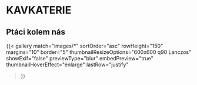 # KAVKATERIE
## Ptáci kolem nás
{{< gallery match="images/*"
    sortOrder="asc" 
    rowHeight="150"
    margins="10"
    border="5"
    thumbnailResizeOptions="600x600 q90 Lanczos"
    showExif="false"
    previewType="blur" 
    embedPreview="true"
    thumbnailHoverEffect="enlarge"
    lastRow="justify"
>}}
